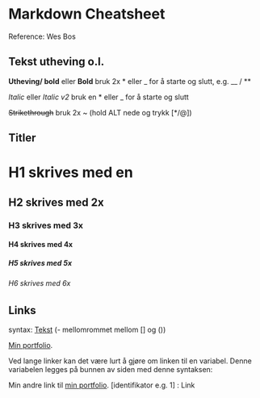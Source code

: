 # Markdown Cheatsheet

Reference: Wes Bos

## Tekst utheving o.l.

**Utheving/ bold** eller **Bold** bruk 2x \* eller \_ for å starte og slutt, e.g. \_\_ / \*\*

_Italic_ eller _Italic v2_ bruk en \* eller \_ for å starte og slutt

~~Strikethrough~~ bruk 2x ~ (hold ALT nede og trykk [*/@])

## Titler

# H1 skrives med en

## H2 skrives med 2x

### H3 skrives med 3x

#### H4 skrives med 4x

##### H5 skrives med 5x

###### H6 skrives med 6x

## Links

syntax: [Tekst](link "title attribute") (- mellomrommet mellom [] og ())

[Min portfolio](https://rhellenes.me "Dette er linken til min portfolio").

Ved lange linker kan det være lurt å gjøre om linken til en variabel.
Denne variabelen legges på bunnen av siden med denne syntaksen:

Min andre link til [min portfolio][1].
[identifikator e.g. 1] : Link

[1]: https://rhellenes.me
